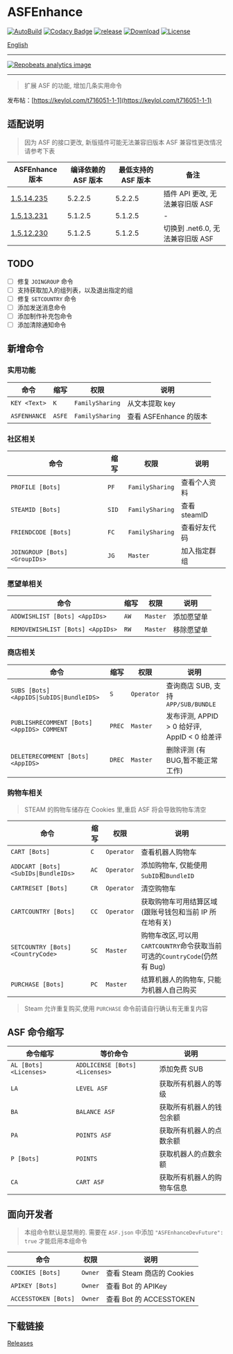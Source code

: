 # ASFEnhance

[![AutoBuild][workflow_b]][workflow] [![Codacy Badge][codacy_b]][codacy] [![release][release_b]][release] [![Download][download_b]][release] [![License][license_b]][license]

[English](README.md)

---

[![Repobeats analytics image](https://repobeats.axiom.co/api/embed/df6309642cc2a447195c816473e7e54e8ae849f9.svg "Repobeats analytics image")](https://github.com/chr233/ASFEnhance/pulse)

---

> 扩展 ASF 的功能, 增加几条实用命令

发布帖：[https://keylol.com/t716051-1-1](https://keylol.com/t716051-1-1)

## 适配说明

> 因为 ASF 的接口更改, 新版插件可能无法兼容旧版本 ASF
> 兼容性更改情况请参考下表

| ASFEnhance 版本                                                            | 编译依赖的 ASF 版本 | 最低支持的 ASF 版本 | 备注                             |
| -------------------------------------------------------------------------- | ------------------- | ------------------- | -------------------------------- |
| [1.5.14.235](https://github.com/chr233/ASFEnhance/releases/tag/1.5.14.235) | 5.2.2.5             | 5.2.2.5             | 插件 API 更改, 无法兼容旧版 ASF  |
| [1.5.13.231](https://github.com/chr233/ASFEnhance/releases/tag/1.5.13.231) | 5.1.2.5             | 5.1.2.5             | -                                |
| [1.5.12.230](https://github.com/chr233/ASFEnhance/releases/tag/1.5.12.230) | 5.1.2.5             | 5.1.2.5             | 切换到 .net6.0, 无法兼容旧版 ASF |

## TODO

- [ ] 修复 `JOINGROUP` 命令
- [ ] 支持获取加入的组列表，以及退出指定的组
- [ ] 修复 `SETCOUNTRY` 命令
- [ ] 添加发送消息命令
- [ ] 添加制作补充包命令
- [ ] 添加清除通知命令

## 新增命令

### 实用功能

| 命令         | 缩写   | 权限            | 说明                   |
| ------------ | ------ | --------------- | ---------------------- |
| `KEY <Text>` | `K`    | `FamilySharing` | 从文本提取 key         |
| `ASFENHANCE` | `ASFE` | `FamilySharing` | 查看 ASFEnhance 的版本 |

### 社区相关

| 命令                          | 缩写  | 权限            | 说明         |
| ----------------------------- | ----- | --------------- | ------------ |
| `PROFILE [Bots]`              | `PF`  | `FamilySharing` | 查看个人资料 |
| `STEAMID [Bots]`              | `SID` | `FamilySharing` | 查看 steamID |
| `FRIENDCODE [Bots]`           | `FC`  | `FamilySharing` | 查看好友代码 |
| `JOINGROUP [Bots] <GroupIDs>` | `JG`  | `Master`        | 加入指定群组 |

### 愿望单相关

| 命令                             | 缩写 | 权限     | 说明       |
| -------------------------------- | ---- | -------- | ---------- |
| `ADDWISHLIST [Bots] <AppIDs>`    | `AW` | `Master` | 添加愿望单 |
| `REMOVEWISHLIST [Bots] <AppIDs>` | `RW` | `Master` | 移除愿望单 |

### 商店相关

| 命令                                       | 缩写   | 权限       | 说明                                         |
| ------------------------------------------ | ------ | ---------- | -------------------------------------------- |
| `SUBS [Bots] <AppIDS\|SubIDS\|BundleIDS>`  | `S`    | `Operator` | 查询商店 SUB, 支持`APP/SUB/BUNDLE`           |
| `PUBLISHRECOMMENT [Bots] <AppIDS> COMMENT` | `PREC` | `Master`   | 发布评测, APPID > 0 给好评, AppID < 0 给差评 |
| `DELETERECOMMENT [Bots] <AppIDS>`          | `DREC` | `Master`   | 删除评测 (有 BUG,暂不能正常工作)             |

### 购物车相关

> STEAM 的购物车储存在 Cookies 里,重启 ASF 将会导致购物车清空

| 命令                                 | 缩写 | 权限       | 说明                                                                      |
| ------------------------------------ | ---- | ---------- | ------------------------------------------------------------------------- |
| `CART [Bots]`                        | `C`  | `Operator` | 查看机器人购物车                                                          |
| `ADDCART [Bots] <SubIDs\|BundleIDs>` | `AC` | `Operator` | 添加购物车, 仅能使用`SubID`和`BundleID`                                   |
| `CARTRESET [Bots]`                   | `CR` | `Operator` | 清空购物车                                                                |
| `CARTCOUNTRY [Bots]`                 | `CC` | `Operator` | 获取购物车可用结算区域(跟账号钱包和当前 IP 所在地有关)                    |
| `SETCOUNTRY [Bots] <CountryCode>`    | `SC` | `Master`   | 购物车改区,可以用`CARTCOUNTRY`命令获取当前可选的`CountryCode`(仍然有 Bug) |
| `PURCHASE [Bots]`                    | `PC` | `Master`   | 结算机器人的购物车, 只能为机器人自己购买                                  |

> Steam 允许重复购买,使用 `PURCHASE` 命令前请自行确认有无重复内容

## ASF 命令缩写

| 命令缩写               | 等价命令                       | 说明                       |
| ---------------------- | ------------------------------ | -------------------------- |
| `AL [Bots] <Licenses>` | `ADDLICENSE [Bots] <Licenses>` | 添加免费 SUB               |
| `LA`                   | `LEVEL ASF`                    | 获取所有机器人的等级       |
| `BA`                   | `BALANCE ASF`                  | 获取所有机器人的钱包余额   |
| `PA`                   | `POINTS ASF`                   | 获取所有机器人的点数余额   |
| `P [Bots]`             | `POINTS`                       | 获取机器人的点数余额       |
| `CA`                   | `CART ASF`                     | 获取所有机器人的购物车信息 |

## 面向开发者

> 本组命令默认是禁用的.
> 需要在 `ASF.json` 中添加 `"ASFEnhanceDevFuture": true` 才能启用本组命令

| 命令                 | 权限    | 说明                      |
| -------------------- | ------- | ------------------------- |
| `COOKIES [Bots]`     | `Owner` | 查看 Steam 商店的 Cookies |
| `APIKEY [Bots]`      | `Owner` | 查看 Bot 的 APIKey        |
| `ACCESSTOKEN [Bots]` | `Owner` | 查看 Bot 的 ACCESSTOKEN   |

## 下载链接

[Releases](https://github.com/chr233/ASFEnhance/releases)

[workflow_b]: https://github.com/chr233/ASFEnhance/actions/workflows/dotnet.yml/badge.svg
[workflow]: https://github.com/chr233/ASFEnhance/actions/workflows/dotnet.yml
[codacy_b]: https://app.codacy.com/project/badge/Grade/3d174e792fd4412bb6b34a77d67e5dea
[codacy]: https://www.codacy.com/gh/chr233/ASFEnhance/dashboard
[download_b]: https://img.shields.io/github/downloads/chr233/ASFEnhance/total
[release]: https://github.com/chr233/ASFEnhance/releases
[release_b]: https://img.shields.io/github/v/release/chr233/ASFEnhance
[license]: https://github.com/chr233/ASFEnhance/blob/master/license
[license_b]: https://img.shields.io/github/license/chr233/ASFEnhance
